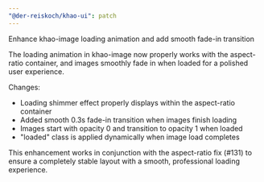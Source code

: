 ```yaml
---
"@der-reiskoch/khao-ui": patch
---
```


Enhance khao-image loading animation and add smooth fade-in transition

The loading animation in khao-image now properly works with the aspect-ratio container, and images smoothly fade in when loaded for a polished user experience.

Changes:
- Loading shimmer effect properly displays within the aspect-ratio container
- Added smooth 0.3s fade-in transition when images finish loading
- Images start with opacity 0 and transition to opacity 1 when loaded
- "loaded" class is applied dynamically when image load completes

This enhancement works in conjunction with the aspect-ratio fix (#131) to ensure a completely stable layout with a smooth, professional loading experience.

